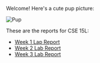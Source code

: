 Welcome! Here's a cute pup picture:

![Pup](https://w0.peakpx.com/wallpaper/655/697/HD-wallpaper-black-lab-with-gumboot-puppy-gumboot-animal-cute.jpg)

These are the reports for CSE 15L:

* [Week 1 Lap Report](https://ragng-dohng.github.io/cse15l-lab-reports/week-1-lab-report.html)
* [Week 2 Lab Report](https://rang-dohng.github.io/cse15l-lab-reports/lab-2-report.html)
* [Week 3 Lab Report](https://rang-dohng.github.io/cse15l-lab-reports/lab-3-report.html)
